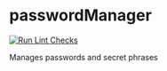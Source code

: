 # passwordManager
[![Run Lint Checks](https://github.com/ben-mathu/passwordManager/actions/workflows/deployment.yml/badge.svg)](https://github.com/ben-mathu/passwordManager/actions/workflows/deployment.yml)

Manages passwords and secret phrases
